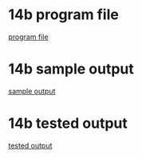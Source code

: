 # 14b program file
[program file](program.jpg)

# 14b sample output
[sample output](sampleoutput.jpg)

# 14b tested output
[tested output](testedoutput.jpg)
